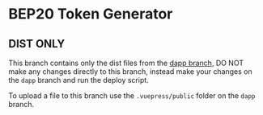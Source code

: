 # BEP20 Token Generator

## DIST ONLY
This branch contains only the dist files from the [dapp branch](https://github.com/bep20/bep20-generator/tree/dapp), DO NOT make any changes directly to this branch, instead make your changes on the `dapp` branch and run the deploy script.

To upload a file to this branch use the `.vuepress/public` folder on the `dapp` branch.
